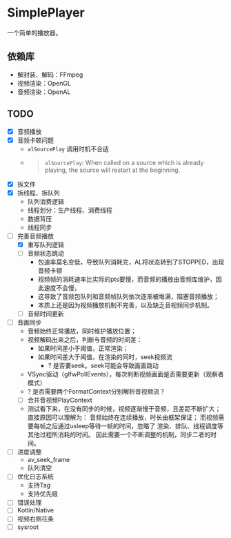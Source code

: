 # SimplePlayer

一个简单的播放器。

## 依赖库

- 解封装、解码：FFmpeg
- 视频渲染：OpenGL
- 音频渲染：OpenAL

## TODO

- [x] 音频播放
- [x] 音频卡顿问题
    - `alSourcePlay` 调用时机不合适
    - > `alSourcePlay`: When called on a source which is already playing, the source will restart at the beginning.
- [x] 拆文件
- [x] 拆线程、拆队列
    - 队列消费逻辑
    - 线程划分：生产线程、消费线程
    - 数据背压
    - 线程同步
- [ ] 完善音频播放
    - [x] 重写队列逻辑
    - [ ] 音频状态跳动
        - 包速率莫名变低，导致队列消耗完，AL将状态转到了STOPPED，出现音频卡顿
        - 视频帧的消耗速率比实际的pts要慢，而音频的播放由音频库维护，因此速度不会慢，
        - 这导致了音频包队列和音频帧队列依次逐渐被堆满，阻塞音频播放；
        - 本质上还是因为视频播放机制不完善，以及缺乏音视频同步机制。
    - [ ] 音频时间更新
- [ ] 音画同步
    - 音频始终正常播放，同时维护播放位置；
    - 视频解码出来之后，判断与音频的时间差：
        - 如果时间差小于阈值，正常渲染；
        - 如果时间差大于阈值，在渲染的同时，seek视频流
            - ? 是否要seek。seek可能会导致画面跳动
    - VSync驱动（glfwPollEvents），每次判断视频画面是否需要更新（观察者模式）
    - ? 是否需要两个FormatContext分别解析音视频流？
    - [ ] 合并音视频PlayContext
    - 测试看下来，在没有同步的时候，视频逐渐慢于音频，且差距不断扩大；
      直接原因可以理解为：
          音频始终在连续播放，时长由框架保证；
          而视频需要每帧之后通过usleep等待一帧的时间，忽略了
          渲染、排队、线程调度等其他过程所消耗的时间。
      因此需要一个不断调整的机制，同步二者的时间。
- [ ] 进度调整
    - av_seek_frame
    - 队列清空
- [ ] 优化日志系统
    - 支持Tag
    - 支持优先级
- [ ] 错误处理
- [ ] Kotlin/Native
- [ ] 视频右侧花条
- [ ] sysroot
